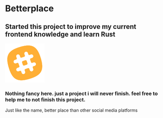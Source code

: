 # Betterplace
## Started this project to improve my current frontend knowledge and learn Rust 
<img src="https://raw.githubusercontent.com/bugwarez/betterplace/master/public/static/images/website/logo/logo.png" width="128"/>

### Nothing fancy here. just a project i will never finish. feel free to help me to not finish this project. 

Just like the name, better place than other social media platforms
